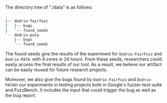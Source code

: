 The directory tree of "./data" is as follows:

```sh
.
|-- dodrio-fairfuzz
|   |-- bugs
|   `-- found_seeds
`-- dodrio-pata
    |-- bugs
    `-- found_seeds
```



The found seeds give the results of the experiment for `Dodrio-FairFuzz` and `Dodrio-PATA `with 4 cores in 24 hours. From these seeds, researchers could easily access the final results of our tool.  As a result, we believe our artifact can be easily reused for future research projects.   

Moreover, we also give the bugs found by  `Dodrio-FairFuzz` and `Dodrio-PATA`in our experiments in testing projects both in Google's fuzzer-test-suite and FuzzBench. It includes the input that could trigger the bug as well as the bug report.